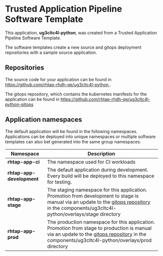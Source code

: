 # Trusted Application Pipeline Software Template

This application, **ug3cltc4l-python**, was created from a Trusted Application Pipeline Software Template.

The software templates create a new source and gitops deployment repositories with a sample source application. 

## Repositories

The source code for your application can be found in [https://github.com/rhtap-rhdh-qe/ug3cltc4l-python ](https://github.com/rhtap-rhdh-qe/ug3cltc4l-python ).
 
The gitops repository, which contains the kubernetes manifests for the application can be found in 
[https://github.com/rhtap-rhdh-qe/ug3cltc4l-python-gitops ](https://github.com/rhtap-rhdh-qe/ug3cltc4l-python-gitops ) 

## Application namespaces 

The default application will be found in the following namespaces. Applications can be deployed into unique namespaces or multiple software templates can also bet generated into the same group namespaces.  

|  Namespace   |  Description   |  
| -------- | -------- |
| **rhtap-app-ci** | The namespace used for CI workloads |
| **rhtap-app-development** | The default application during development. Every build will be deployed to this namespace for testing. |
| **rhtap-app-stage** | The staging namespace for this application. Promotion from development to stage is manual via an update to the [gitops repository](https://github.com/rhtap-rhdh-qe/ug3cltc4l-python-gitops ) in the components/ug3cltc4l-python/overlays/stage directory |
| **rhtap-app-prod** | The production namespace for this application. Promotion from stage to production is manual via an update to the [gitops repository](https://github.com/rhtap-rhdh-qe/ug3cltc4l-python-gitops ) in the components/ug3cltc4l-python/overlays/prod directory |